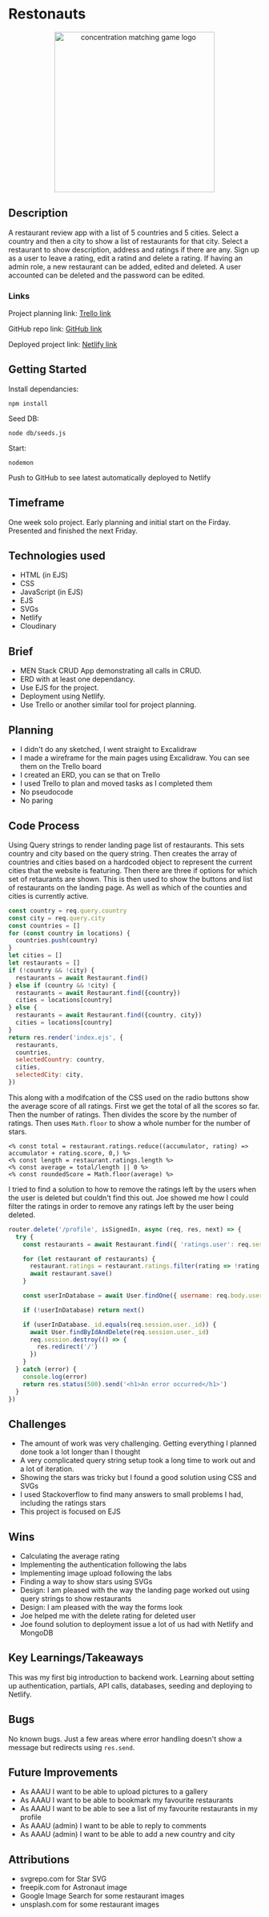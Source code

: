 # Restonauts

<p align="center">
  <img alt="concentration matching game logo" src="./public/images/restonauts-logo.svg" width="320">
  </a>
</p>

## Description

A restaurant review app with a list of 5 countries and 5 cities. Select a country and then a city to show a list of restaurants for that city. Select a restaurant to show description, address and ratings if there are any. Sign up as a user to leave a rating, edit a ratind and delete a rating. If having an admin role, a new restaurant can be added, edited and deleted. A user accounted can be deleted and the password can be edited.

### Links

Project planning link: [Trello link](https://trello.com/b/9FBcBT3a/project-two-men-stack-crud)

GitHub repo link: [GitHub link](https://github.com/iris-noonan/restonauts)

Deployed project link: [Netlify link](https://restonauts.netlify.app/)

## Getting Started

Install dependancies:
```
npm install
```

Seed DB:
```
node db/seeds.js
```

Start:
```
nodemon
```

Push to GitHub to see latest automatically deployed to Netlify

## Timeframe

One week solo project. Early planning and initial start on the Firday. Presented and finished the next Friday.

## Technologies used

* HTML (in EJS)
* CSS
* JavaScript (in EJS)
* EJS
* SVGs
* Netlify
* Cloudinary

## Brief

* MEN Stack CRUD App demonstrating all calls in CRUD. 
* ERD with at least one dependancy. 
* Use EJS for the project. 
* Deployment using Netlify. 
* Use Trello or another similar tool for project planning.

## Planning

* I didn't do any sketched, I went straight to Excalidraw
* I made a wireframe for the main pages using Excalidraw. You can see them on the Trello board
* I created an ERD, you can se that on Trello
* I used Trello to plan and moved tasks as I completed them
* No pseudocode
* No paring

## Code Process

Using Query strings to render landing page list of restaurants. This sets country and city based on the query string. Then creates the array of countries and cities based on a hardcoded object to represent the current cities that the website is featuring. Then there are three if options for which set of retaurants are shown. This is then used to show the buttons and list of restaurants on the landing page. As well as which of the counties and cities is currently active.

```js
const country = req.query.country
const city = req.query.city
const countries = []
for (const country in locations) {
  countries.push(country)
}
let cities = []
let restaurants = []
if (!country && !city) {
  restaurants = await Restaurant.find()
} else if (country && !city) {
  restaurants = await Restaurant.find({country})
  cities = locations[country]
} else {
  restaurants = await Restaurant.find({country, city})
  cities = locations[country]
}
return res.render('index.ejs', {
  restaurants,
  countries,
  selectedCountry: country,
  cities,
  selectedCity: city,
})
```
This along with a modifcation of the CSS used on the radio buttons show the average score of all ratings. First we get the total of all the scores so far. Then the number of ratings. Then divides the score by the number of ratings. Then uses `Math.floor` to show a whole number for the number of stars.
```ejs
<% const total = restaurant.ratings.reduce((accumulator, rating) => accumulator + rating.score, 0,) %>
<% const length = restaurant.ratings.length %>
<% const average = total/length || 0 %>
<% const roundedScore = Math.floor(average) %>
```
I tried to find a solution to how to remove the ratings left by the users when the user is deleted but couldn't find this out. Joe showed me how I could filter the ratings in order to remove any ratings left by the user being deleted.
```js
router.delete('/profile', isSignedIn, async (req, res, next) => {
  try {
    const restaurants = await Restaurant.find({ 'ratings.user': req.session.user._id })

    for (let restaurant of restaurants) {
      restaurant.ratings = restaurant.ratings.filter(rating => !rating.user.equals(req.session.user._id))
      await restaurant.save()
    } 

    const userInDatabase = await User.findOne({ username: req.body.username })

    if (!userInDatabase) return next()

    if (userInDatabase._id.equals(req.session.user._id)) {
      await User.findByIdAndDelete(req.session.user._id)
      req.session.destroy(() => {
        res.redirect('/')
      })
    }
  } catch (error) {
    console.log(error)
    return res.status(500).send('<h1>An error occurred</h1>')
  }
})
```

## Challenges

* The amount of work was very challenging. Getting everything I planned done took a lot longer than I thought
* A very complicated query string setup took a long time to work out and a lot of iteration.
* Showing the stars was tricky but I found a good solution using CSS and SVGs
* I used Stackoverflow to find many answers to small problems I had, including the ratings stars
* This project is focused on EJS

## Wins

* Calculating the average rating
* Implementing the authentication following the labs
* Implementing image upload following the labs
* Finding a way to show stars using SVGs
* Design: I am pleased with the way the landing page worked out using query strings to show restaurants
* Design: I am pleased with the way the forms look
* Joe helped me with the delete rating for deleted user
* Joe found solution to deployment issue a lot of us had with Netlify and MongoDB

## Key Learnings/Takeaways

This was my first big introduction to backend work. Learning about setting up authentication, partials, API calls, databases, seeding and deploying to Netlify.

## Bugs

No known bugs. Just a few areas where error handling doesn't show a message but redirects using `res.send`. 

## Future Improvements

* As AAAU I want to be able to upload pictures to a gallery
* As AAAU I want to be able to bookmark my favourite restaurants
* As AAAU I want to be able to see a list of my favourite restaurants in my profile
* As AAAU (admin) I want to be able to reply to comments
* As AAAU (admin) I want to be able to add a new country and city

## Attributions

* svgrepo.com for Star SVG
* freepik.com for Astronaut image
* Google Image Search for some restaurant images
* unsplash.com for some restaurant images
